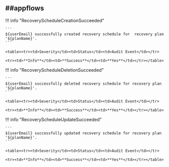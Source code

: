 ##appflows
----

!!! info "RecoveryScheduleCreationSucceeded"

    ```
    ${userEmail} successfully created recovery schedule for  recovery plan '${planName}'.
    ```

    <table><tr><td>Severity</td><td>Status</td><td>Audit Event</td></tr>

    <tr><td>**Info**</td><td>**Success**</td><td>**Yes**</td></tr></table>


!!! info "RecoveryScheduleDeletionSucceeded"

    ```
    ${userEmail} successfully deleted recovery schedule for recovery plan '${planName}'.
    ```

    <table><tr><td>Severity</td><td>Status</td><td>Audit Event</td></tr>

    <tr><td>**Info**</td><td>**Success**</td><td>**Yes**</td></tr></table>


!!! info "RecoveryScheduleUpdateSucceeded"

    ```
    ${userEmail} successfully updated recovery schedule for recovery plan '${planName}'.
    ```

    <table><tr><td>Severity</td><td>Status</td><td>Audit Event</td></tr>

    <tr><td>**Info**</td><td>**Success**</td><td>**Yes**</td></tr></table>


